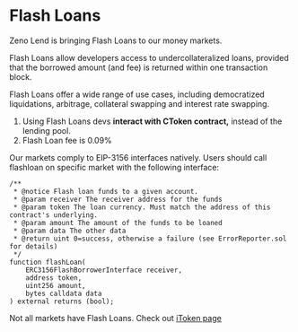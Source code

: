 # Flash Loans

Zeno Lend is bringing Flash Loans to our money markets.

Flash Loans allow developers access to undercollateralized loans, provided that the borrowed amount (and fee) is returned within one transaction block.

Flash Loans offer a wide range of use cases, including democratized liquidations, arbitrage, collateral swapping and interest rate swapping.

1. Using Flash Loans devs **interact with CToken contract,** instead of the lending pool.
2. Flash Loan fee is 0.09%

Our markets comply to EIP-3156 interfaces natively. Users should call flashloan on specific market with the following interface:

```
/**
 * @notice Flash loan funds to a given account.
 * @param receiver The receiver address for the funds
 * @param token The loan currency. Must match the address of this contract's underlying.
 * @param amount The amount of the funds to be loaned
 * @param data The other data
 * @return uint 0=success, otherwise a failure (see ErrorReporter.sol for details)
 */
function flashLoan(
    ERC3156FlashBorrowerInterface receiver,
    address token,
    uint256 amount,
    bytes calldata data
) external returns (bool);
```

Not all markets have Flash Loans. Check out [iToken page](resources/itoken-addresses.md)
